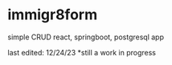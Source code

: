 # immigr8form
simple CRUD react, springboot, postgresql app

last edited: 12/24/23
*still a work in progress
